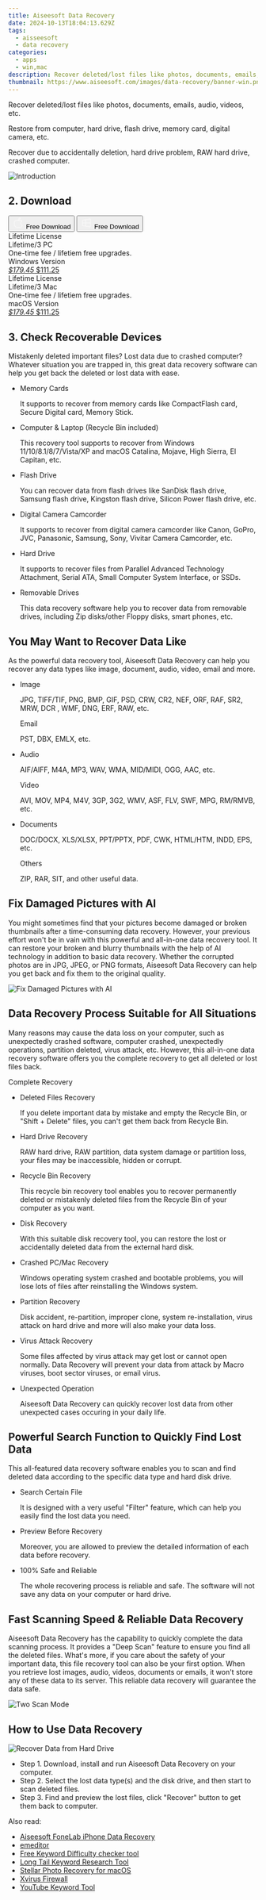 ```yaml
---
title: Aiseesoft Data Recovery
date: 2024-10-13T18:04:13.629Z
tags: 
  - aisseesoft
  - data recovery
categories: 
  - apps
  - win,mac
description: Recover deleted/lost files like photos, documents, emails, audio, videos, etc.
thumbnail: https://www.aiseesoft.com/images/data-recovery/banner-win.png
---
```


Recover deleted/lost files like photos, documents, emails, audio, videos, etc.

Restore from computer, hard drive, flash drive, memory card, digital camera, etc.

Recover due to accidentally deletion, hard drive problem, RAW hard drive, crashed computer.

![Introduction](https://www.aiseesoft.com/images/data-recovery/banner-win.png)

## 2. Download

<div class="mx-auto flex items-center justify-center space-x-4">
  <button 
  onclick="javascript:window.open('https://secure.2checkout.com/order/checkout.php?PRODS=13115525&QTY=1&OPTIONS13115525=LFT&CART=1&CARD=1&COUPON=AISEOHC&DESIGN_TYPE=2&SHORT_FORM=1&AFFILIATE=108875', '_blank');
    window.open('https://download.aiseesoft.com/mac/mac-data-recovery.dmg', '_blank');void(0);"
  class="flex flex-row font-bold rounded-lg text-lg w-48 h-16 bg-[#FF8014] text-[#ffffff] items-center justify-center p-2">
    <svg width="24px" height="24px" viewBox="0 0 24 24" xmlns="http://www.w3.org/2000/svg" color="#ffffff" fill="none" stroke="currentColor" stroke-width="3" stroke-linecap="round" stroke-linejoin="round"><path d="M16 2C16.3632 4.17921 14.0879 5.83084 12.8158 6.57142C12.4406 6.78988 12.0172 6.5117 12.0819 6.08234C12.2993 4.63878 13.0941 2.00008 16 2Z" stroke="#f8f7f7" stroke-width="1.5"></path><path d="M9 6.5C9.89676 6.5 10.6905 6.69941 11.2945 6.92013C12.0563 7.19855 12.9437 7.19854 13.7055 6.92012C14.3094 6.6994 15.1032 6.5 15.9999 6.5C17.0852 6.5 18.4649 7.08889 19.4999 8.26666C16 11 17 15.5 20.269 16.6916C19.2253 19.5592 17.2413 21.5 15.4999 21.5C13.9999 21.5 14 20.8 12.5 20.8C11 20.8 11 21.5 9.5 21.5C7 21.5 4 17.5 4 12.5C4 8.5 7 6.5 9 6.5Z" stroke="#f8f7f7" stroke-width="1.5"></path></svg>    
    <span class="font-medium mx-auto">Free Download</span>  
  </button>
  <button 
  onclick="javascript:window.open('https://secure.2checkout.com/order/checkout.php?PRODS=4726670&QTY=1&OPTIONS4726670=LFT&CART=1&CARD=1&COUPON=AISEOHC&DESIGN_TYPE=2&SHORT_FORM=1&AFFILIATE=108875', '_blank');
    window.open('https://download.aiseesoft.com/data-recovery.exe', '_blank');void(0);"
  class="flex flex-row font-bold rounded-lg text-lg w-48 h-16 bg-[#FF8014] text-[#ffffff] items-center justify-center p-2">
    <svg width="24px" height="24px" viewBox="0 0 24 24" xmlns="http://www.w3.org/2000/svg" color="#ffffff" fill="none" stroke="currentColor" stroke-width="3" stroke-linecap="round" stroke-linejoin="round"><path d="M4 16.9865V7.01353C4 6.71792 4.21531 6.46636 4.50737 6.42072L19.3074 4.10822C19.6713 4.05137 20 4.33273 20 4.70103V19.299C20 19.6673 19.6713 19.9486 19.3074 19.8918L4.50737 17.5793C4.21531 17.5336 4 17.2821 4 16.9865Z" stroke="#f8f7f7" stroke-width="1.5"></path><path d="M4 12H20" stroke="#f8f7f7" stroke-width="1.5"></path><path d="M10.5 5.5V18.5" stroke="#f8f7f7" stroke-width="1.5"></path></svg>
    <span class="font-medium mx-auto">Free Download</span>  
  </button>
</div>

<div class="mx-auto flex items-center justify-center">
  <div class="m-8 grid grid-cols-1 gap-6 xl:grid-cols-2">
    <div class="flex w-full flex-col rounded-2xl bg-[#ffffff] text-[#374151] shadow-xl xl:w-96">
      <div class="flex h-full flex-col p-8">
        <div class="pb-6 text-3xl font-bold">Lifetime License</div>
        <div class="pb-12 text-lg">
          Lifetime/3 PC
          <div class="text-xs">One-time fee / lifetiem free upgrades.</div>
          <div class="text-xs">Windows Version</div>
        </div>
        <div class="flex flex-col gap-3 text-base"></div>
        <div class="flex flex-grow"></div>
        <div class="flex pt-10">
          <a href="https://secure.2checkout.com/order/checkout.php?PRODS=4726670&QTY=1&OPTIONS4726670=LFT&CART=1&CARD=1&COUPON=AISEOHC&DESIGN_TYPE=2&SHORT_FORM=1&AFFILIATE=108875" class="w-full transform cursor-pointer rounded-lg bg-[#7e22ce] p-3 text-center text-xl font-bold !text-[#ffffff] !no-underline transition-transform hover:bg-purple-800 active:scale-95"> 
           <em class="text-base line-through !text-[#c5c5c5]">$179.45</em>
            $111.25
          </a>
        </div>
      </div>
    </div>
    <div class="flex w-full flex-col rounded-2xl bg-[#ffffff] text-[#374151] shadow-xl xl:w-96">
      <div class="flex h-full flex-col p-8">
        <div class="pb-6 text-3xl font-bold">Lifetime License</div>
        <div class="pb-12 text-lg">
          Lifetime/3 Mac
          <div class="text-xs">One-time fee / lifetiem free upgrades.</div>
          <div class="text-xs">macOS Version</div>
        </div>
        <div class="flex flex-col gap-3 text-base"></div>
        <div class="flex flex-grow"></div>
        <div class="flex pt-10">
          <a href="https://secure.2checkout.com/order/checkout.php?PRODS=13115525&QTY=1&OPTIONS13115525=LFT&CART=1&CARD=1&COUPON=AISEOHC&DESIGN_TYPE=2&SHORT_FORM=1&AFFILIATE=108875" class="w-full transform cursor-pointer rounded-lg bg-[#7e22ce] p-3 text-center text-xl font-bold !text-[#ffffff] !no-underline transition-transform hover:bg-purple-800 active:scale-95">
           <em class="text-base line-through !text-[#c5c5c5]">$179.45</em>
            $111.25
          </a>
        </div>
      </div>
    </div>   
  </div>
</div>

## 3. Check Recoverable Devices

Mistakenly deleted important files? Lost data due to crashed computer? Whatever situation you are trapped in, this great data recovery software can help you get back the deleted or lost data with ease.

-   Memory Cards
    
    It supports to recover from memory cards like CompactFlash card, Secure Digital card, Memory Stick.
    
-   Computer & Laptop (Recycle Bin included)
    
    This recovery tool supports to recover from Windows 11/10/8.1/8/7/Vista/XP and macOS Catalina, Mojave, High Sierra, El Capitan, etc.
    
-   Flash Drive
    
    You can recover data from flash drives like SanDisk flash drive, Samsung flash drive, Kingston flash drive, Silicon Power flash drive, etc.
    
-   Digital Camera Camcorder
    
    It supports to recover from digital camera camcorder like Canon, GoPro, JVC, Panasonic, Samsung, Sony, Vivitar Camera Camcorder, etc.
    
-   Hard Drive
    
    It supports to recover files from Parallel Advanced Technology Attachment, Serial ATA, Small Computer System Interface, or SSDs.
    
-   Removable Drives
    
    This data recovery software help you to recover data from removable drives, including Zip disks/other Floppy disks, smart phones, etc.
    

## You May Want to Recover Data Like

As the powerful data recovery tool, Aiseesoft Data Recovery can help you recover any data types like image, document, audio, video, email and more.

-   Image
    
    JPG, TIFF/TIF, PNG, BMP, GIF, PSD, CRW, CR2, NEF, ORF, RAF, SR2, MRW, DCR , WMF, DNG, ERF, RAW, etc.
    
    Email
    
    PST, DBX, EMLX, etc.
    
-   Audio
    
    AIF/AIFF, M4A, MP3, WAV, WMA, MID/MIDI, OGG, AAC, etc.
    
    Video
    
    AVI, MOV, MP4, M4V, 3GP, 3G2, WMV, ASF, FLV, SWF, MPG, RM/RMVB, etc.
    
-   Documents
    
    DOC/DOCX, XLS/XLSX, PPT/PPTX, PDF, CWK, HTML/HTM, INDD, EPS, etc.
    
    Others
    
    ZIP, RAR, SIT, and other useful data.
    
## Fix Damaged Pictures with AI

You might sometimes find that your pictures become damaged or broken thumbnails after a time-consuming data recovery. However, your previous effort won't be in vain with this powerful and all-in-one data recovery tool. It can restore your broken and blurry thumbnails with the help of AI technology in addition to basic data recovery. Whether the corrupted photos are in JPG, JPEG, or PNG formats, Aiseesoft Data Recovery can help you get back and fix them to the original quality.

![Fix Damaged Pictures with AI](https://www.aiseesoft.com/images/data-recovery/fix-damaged-pictures-with-ai.png)

## Data Recovery Process Suitable for All Situations

Many reasons may cause the data loss on your computer, such as unexpectedly crashed software, computer crashed, unexpectedly operations, partition deleted, virus attack, etc. However, this all-in-one data recovery software offers you the complete recovery to get all deleted or lost files back.

Complete Recovery

-   Deleted Files Recovery
    
    If you delete important data by mistake and empty the Recycle Bin, or "Shift + Delete" files, you can't get them back from Recycle Bin.
    
-   Hard Drive Recovery
    
    RAW hard drive, RAW partition, data system damage or partition loss, your files may be inaccessible, hidden or corrupt.
    
-   Recycle Bin Recovery
    
    This recycle bin recovery tool enables you to recover permanently deleted or mistakenly deleted files from the Recycle Bin of your computer as you want.
    
-   Disk Recovery
    
    With this suitable disk recovery tool, you can restore the lost or accidentally deleted data from the external hard disk.
    

-   Crashed PC/Mac Recovery
    
    Windows operating system crashed and bootable problems, you will lose lots of files after reinstalling the Windows system.
    
-   Partition Recovery
    
    Disk accident, re-partition, improper clone, system re-installation, virus attack on hard drive and more will also make your data loss.
    
-   Virus Attack Recovery
    
    Some files affected by virus attack may get lost or cannot open normally. Data Recovery will prevent your data from attack by Macro viruses, boot sector viruses, or email virus.
    
-   Unexpected Operation
    
    Aiseesoft Data Recovery can quickly recover lost data from other unexpected cases occuring in your daily life.
    

## Powerful Search Function to Quickly Find Lost Data

This all-featured data recovery software enables you to scan and find deleted data according to the specific data type and hard disk drive.

-   Search Certain File
    
    It is designed with a very useful "Filter" feature, which can help you easily find the lost data you need.
    
-   Preview Before Recovery
    
    Moreover, you are allowed to preview the detailed information of each data before recovery.
    
-   100% Safe and Reliable
    
    The whole recovering process is reliable and safe. The software will not save any data on your computer or hard drive.
    

## Fast Scanning Speed & Reliable Data Recovery

Aiseesoft Data Recovery has the capability to quickly complete the data scanning process. It provides a "Deep Scan" feature to ensure you find all the deleted files. What's more, if you care about the safety of your important data, this file recovery tool can also be your first option. When you retrieve lost images, audio, videos, documents or emails, it won't store any of these data to its server. This reliable data recovery will guarantee the data safe.

![Two Scan Mode](https://www.aiseesoft.com/images/data-recovery/two-scan-mode.png)    

## How to Use Data Recovery

![Recover Data from Hard Drive](https://www.aiseesoft.com/images/data-recovery/data-recovery-win1.png)

-   Step 1. Download, install and run Aiseesoft Data Recovery on your computer.
-   Step 2. Select the lost data type(s) and the disk drive, and then start to scan deleted files.
-   Step 3. Find and preview the lost files, click "Recover" button to get them back to computer.

<ins class="adsbygoogle"
      style="display:block"
      data-ad-client="ca-pub-7571918770474297"
      data-ad-slot="8358498916"
      data-ad-format="auto"
      data-full-width-responsive="true"></ins>

<span class="atpl-alsoreadstyle">Also read:</span>
<div><ul>
<li><a href="https://tools.techidaily.com/aiseesoft-iphone-data-recovery/"><u>Aiseesoft FoneLab iPhone Data Recovery</u></a></li>
<li><a href="https://tools.techidaily.com/emeditor/emeditor/"><u>emeditor</u></a></li>
<li><a href="https://tools.techidaily.com/link-assistant/keyword-research/keyword-difficulty-tool/"><u>Free Keyword Difficulty checker tool</u></a></li>
<li><a href="https://tools.techidaily.com/link-assistant/keyword-research/long-tail-keyword-research-tool/"><u>Long Tail Keyword Research Tool</u></a></li>
<li><a href="https://tools.techidaily.com/stellar-photo-recovery-for-mac/"><u>Stellar Photo Recovery for macOS</u></a></li>
<li><a href="https://tools.techidaily.com/xvirus/firewall/"><u>Xvirus Firewall</u></a></li>
<li><a href="https://tools.techidaily.com/link-assistant/keyword-research/youtube-keyword-tool/"><u>YouTube Keyword Tool</u></a></li>
</ul></div>

